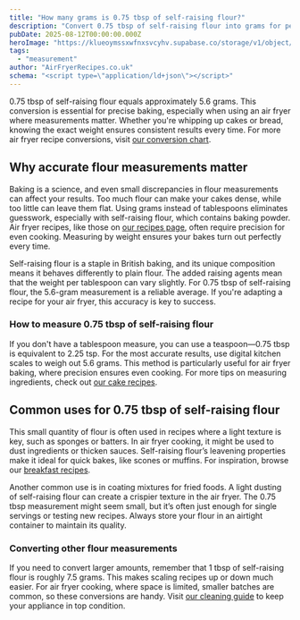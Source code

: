 ```yaml
---
title: "How many grams is 0.75 tbsp of self-raising flour?"
description: "Convert 0.75 tbsp of self-raising flour into grams for perfect baking with our easy guide. Get accurate measurements every time!"
pubDate: 2025-08-12T00:00:00.000Z
heroImage: "https://klueoymssxwfnxsvcyhv.supabase.co/storage/v1/object/public/md/how-many-grams-is-0-75-tbsp-self-raising-flour-64a8afae.webp"
tags:
  - "measurement"
author: "AirFryerRecipes.co.uk"
schema: "<script type=\"application/ld+json\"></script>"
---
```


<p>0.75 tbsp of self-raising flour equals approximately 5.6 grams. This conversion is essential for precise baking, especially when using an air fryer where measurements matter. Whether you're whipping up cakes or bread, knowing the exact weight ensures consistent results every time. For more air fryer recipe conversions, visit <a href=https://www.airfryerrecipe.co.uk/air-fryer-conversion-chart>our conversion chart</a>.</p>

<h2>Why accurate flour measurements matter</h2>
<p>Baking is a science, and even small discrepancies in flour measurements can affect your results. Too much flour can make your cakes dense, while too little can leave them flat. Using grams instead of tablespoons eliminates guesswork, especially with self-raising flour, which contains baking powder. Air fryer recipes, like those on <a href=https://www.airfryerrecipe.co.uk/recipes>our recipes page</a>, often require precision for even cooking. Measuring by weight ensures your bakes turn out perfectly every time.</p>

<p>Self-raising flour is a staple in British baking, and its unique composition means it behaves differently to plain flour. The added raising agents mean that the weight per tablespoon can vary slightly. For 0.75 tbsp of self-raising flour, the 5.6-gram measurement is a reliable average. If you're adapting a recipe for your air fryer, this accuracy is key to success.</p>

<h3>How to measure 0.75 tbsp of self-raising flour</h3>
<p>If you don't have a tablespoon measure, you can use a teaspoon—0.75 tbsp is equivalent to 2.25 tsp. For the most accurate results, use digital kitchen scales to weigh out 5.6 grams. This method is particularly useful for air fryer baking, where precision ensures even cooking. For more tips on measuring ingredients, check out <a href=https://www.airfryerrecipe.co.uk/recipe-category/cakes>our cake recipes</a>.</p>

<h2>Common uses for 0.75 tbsp of self-raising flour</h2>
<p>This small quantity of flour is often used in recipes where a light texture is key, such as sponges or batters. In air fryer cooking, it might be used to dust ingredients or thicken sauces. Self-raising flour’s leavening properties make it ideal for quick bakes, like scones or muffins. For inspiration, browse our <a href=https://www.airfryerrecipe.co.uk/recipe-category/breakfast>breakfast recipes</a>.</p>

<p>Another common use is in coating mixtures for fried foods. A light dusting of self-raising flour can create a crispier texture in the air fryer. The 0.75 tbsp measurement might seem small, but it’s often just enough for single servings or testing new recipes. Always store your flour in an airtight container to maintain its quality.</p>

<h3>Converting other flour measurements</h3>
<p>If you need to convert larger amounts, remember that 1 tbsp of self-raising flour is roughly 7.5 grams. This makes scaling recipes up or down much easier. For air fryer cooking, where space is limited, smaller batches are common, so these conversions are handy. Visit <a href=https://www.airfryerrecipe.co.uk/air-fryer-cleaner>our cleaning guide</a> to keep your appliance in top condition.</p>